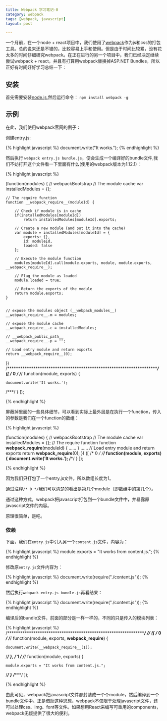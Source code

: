 ```yaml
---
title: Webpack 学习笔记-0  
category: webpack  
tags: [webpack, javascript]  
layout: post  

---
```


一个月前，在一个node + react项目中，我们使用了[webpack](https://webpack.github.io/)作为js和css的打包工具。总的说来还是不错的，比较容易上手和使用。但是由于时间比较紧，没有花太多的时间仔细研究webpack。在正在进行的另一个项目中，我们已经决定继续尝试webpack + react，并且有打算用webpack替换掉ASP.NET Bundles，所以正好有时间好好学习总结一下：

## 安装
首先需要安装[node.js](https://nodejs.org/en/),然后运行命令：
`npm install webpack -g`
 
## 示例
在此，我们使用webpack官网的例子：

创建entry.js:

{% highlight javascript %}
document.write("It works.");
{% endhighlight %}


然后执行 `webpack entry.js bundle.js`，便会生成一个编译好的bundle文件,我们不妨打开这个文件看一下里面有什么(使用的webpack版本为1.12.1)：

{% highlight javascript %}

 (function(modules) { // webpackBootstrap
 	// The module cache
 	var installedModules = {};

 	// The require function
 	function __webpack_require__(moduleId) {

 		// Check if module is in cache
 		if(installedModules[moduleId])
 			return installedModules[moduleId].exports;

 		// Create a new module (and put it into the cache)
 		var module = installedModules[moduleId] = {
 			exports: {},
 			id: moduleId,
 			loaded: false
 		};

 		// Execute the module function
 		modules[moduleId].call(module.exports, module, module.exports, __webpack_require__);

 		// Flag the module as loaded
 		module.loaded = true;

 		// Return the exports of the module
 		return module.exports;
 	}


 	// expose the modules object (__webpack_modules__)
 	__webpack_require__.m = modules;

 	// expose the module cache
 	__webpack_require__.c = installedModules;

 	// __webpack_public_path__
 	__webpack_require__.p = "";

 	// Load entry module and return exports
 	return __webpack_require__(0);
 })
/************************************************************************/
 ([
/* 0 */
/***/ function(module, exports) {

	document.write('It works.');


/***/ }
 ]);
 
{% endhighlight %}
 
屏蔽掉里面的一些具体细节，可以看到实际上最外层是在执行一个function，传入的参数是我们在一个function的数组：
 
 {% highlight javascript %}
 
  (function(modules) { // webpackBootstrap
 	// The module cache
 	var installedModules = {};
 	// The require function
 	function __webpack_require__(moduleId) {
 		......
 	}
 	......
 	// Load entry module and return exports
 	return __webpack_require__(0);
 })
  ([
/* 0 */
/***/ function(module, exports) {
	document.write('It works.');
/***/ }
 ]);
 
 {% endhighlight %}

因为我们只打包了一个entry.js文件，所以数组长度为1。

通过注释`/* 0 */`我们可以清楚的看出是第几个module（即数组中的第几个）。

通过这种方式，webpack把javascript打包到一个bundle文件中，并暴露原javascript文件的内容。

原理很简单，是吧。

### 依赖

下面，我们在`entry.js`中引入另一个`content.js`文件，内容为：

 {% highlight javascript %}
 module.exports = "It works from content.js.";
 {% endhighlight %}
 
 修改原`entry.js`文件内容为：
 
 {% highlight javascript %}
 document.write(require("./content.js"));
 {% endhighlight %}
 
 然后执行`webpack entry.js bundle.js`再看结果：
 
 {% highlight javascript %}
 document.write(require("./content.js"));
 {% endhighlight %}
 
 
 编译后的bundle文件，前面的部分是一样一样的，不同的只是传入的模块列表：
 
{% highlight javascript %}
 /************************************************************************/
/******/ ([
/* 0 */
/***/ function(module, exports, __webpack_require__) {

	document.write(__webpack_require__(1));

/***/ },
/* 1 */
/***/ function(module, exports) {

	module.exports = "It works from content.js.";

/***/ }
/******/ ]);

 {% endhighlight %}
 
 由此可见，webpack把javascript文件都封装成一个个module，然后编译到一个bundle文件中。正是借助这种思想，webpack不仅限于处理javascript文件，还可以处理css、img、font等文件。如果想用React来编写可重用的components，webpack无疑提供了很大的便利。
 

